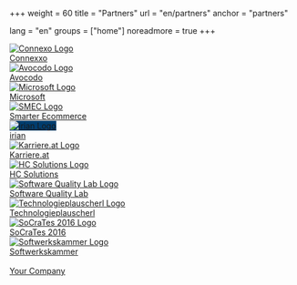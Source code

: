+++
weight = 60
title = "Partners"
url = "en/partners"
anchor = "partners"

lang = "en"
groups = ["home"]
noreadmore = true
+++

<div class="row blocks">
	<div class="four columns block">
		<div class="block-heading"><a href="http://connexxo.com/">
			<img src="/images/Connexxo-Logo.png" alt="Connexo Logo" style="max-height: 5em; max-width: 100%;"><br/>
			Connexxo
		</a></div>
	</div>
	<div class="four columns block">
		<div class="block-heading"><a href="http://www.avocodo.com/">
			<img src="/images/avocodo-black.png" alt="Avocodo Logo" style="max-height: 5em; max-width: 100%;"><br/>
			Avocodo
		</a></div>
	</div>
	<div class="four columns block">
		<div class="block-heading"><a href="https://www.microsoft.com/de-at">
			<img src="/images/microsoft.png" alt="Microsoft Logo" style="max-height: 5em; max-width: 100%;"><br/>
			Microsoft
		</a></div>
	</div>
</div>
<div class="row blocks">
	<div class="four columns block">
		<div class="block-heading"><a href="https://smarter-ecommerce.com/">
			<img src="/images/smec-logo-RGB.png" alt="SMEC Logo" style="max-height: 5em; max-width: 100%;"><br/>
			Smarter Ecommerce
		</a></div>
	</div>
	<div class="four columns block">
		<div class="block-heading"><a href="http://www.irian.at/">
			<img src="/images/irian-logo.png" alt="irian Logo" style="max-height: 5em; max-width: 100%; background: #003d6e;"><br/>
			irian
		</a></div>
	</div>
	<div class="four columns block">
		<div class="block-heading"><a href="http://www.devland.at/">
			<img src="/images/karriere.at-Logo.png" alt="Karriere.at Logo" style="max-height: 5em; max-width: 100%;"><br/>
			Karriere.at
		</a></div>
	</div>
</div>
<div class="row blocks">
	<div class="four columns block">
		<div class="block-heading"><a href="http://www.hcsolutions.at/">
			<img src="/images/hcsolutions-logo.png" alt="HC Solutions Logo" style="max-height: 5em; max-width: 100%;"><br/>
			HC Solutions
		</a></div>
	</div>
	<div class="four columns block">
		<div class="block-heading"><a href="https://www.software-quality-lab.com/">
			<img src="/images/sqlab-logo.png" alt="Software Quality Lab Logo" style="max-height: 5em; max-width: 100%;"><br/>
			Software Quality Lab
		</a></div>
	</div>
	<div class="four columns block">
		<div class="block-heading"><a href="http://technologieplauscherl.at/">
			<img src="/images/Plauscherl_Logo.jpg" alt="Technologieplauscherl Logo" style="max-height: 5em; max-width: 100%;"><br/>
			Technologieplauscherl
		</a></div>
	</div>
</div>
<div class="row blocks">
	<div class="four columns block">
		<div class="block-heading"><a href="https://www.socrates-conference.de/">
			<img src="/images/socrates2016_logo.png" alt="SoCraTes 2016 Logo" style="max-height: 5em; max-width: 100%;"><br/>
			SoCraTes 2016
		</a></div>
	</div>
	<div class="four columns block">
		<div class="block-heading"><a href="https://www.softwerkskammer.org/groups/linz">
			<img src="/images/Softwerkskammer.png" alt="Softwerkskammer Logo" style="max-height: 5em; max-width: 100%;"><br/>
			Softwerkskammer
		</a></div>
	</div>
	<div class="four columns block">
		<div class="block-heading"><a href="mailto:info@socrates-conference.at?Subject=SoCraTes%20Day%20Linz%20Sponsoring">
			<i class="fa fa-question" aria-hidden="true" style="font-size: 5em;"></i><br/>
			Your Company
		</a></div>
	</div>
</div>
<!--more-->
